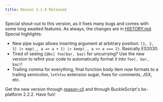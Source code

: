 ```yaml
---
title: Reason 3.1.0 Released
---
```


Special shout-out to this version, as it fixes many bugs and comes with some long awaited features. As always, the changes are in [HISTORY.md](https://github.com/facebook/reason/blob/master/HISTORY.md#310). Special highlights:

- New pipe sugar allows inserting argument at arbitrary position: `[1, 2, 3] |> map(_, a => a + 1) |> keep(_, a => a === 2)`. Basically ES2030.
- Tired of seeing `[@bs] foo(bar, baz)` for uncurrying? Use the new version to refmt your code to automatically format it into `foo(. bar, baz)`!
- Trailing comma for everything, final function body item now formats to a trailing semicolon, `let%foo` extension sugar, fixes for comments, JSX, etc.

Get the new version through [reason-cli](https://www.npmjs.com/package/reason-cli/) and through BuckleScript's bs-platform 2.2.2. Have fun!
